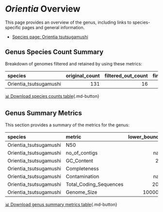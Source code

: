 # *Orientia* Overview
This page provides an overview of the genus, including links to species-specific pages and general information.

- [Species page: Orientia tsutsugamushi](Orientia_tsutsugamushi/index.md)
## Genus Species Count Summary
Breakdown of genomes filtered and retained by using these metrics:

| species                |   original_count |   filtered_out_count |   final_count |
|:-----------------------|-----------------:|---------------------:|--------------:|
| Orientia_tsutsugamushi |              131 |                   16 |           115 |


[📊 Download species counts table](species_counts.csv){.md-button}
## Genus Summary Metrics
This section provides a summary of the metrics for the genus:

| species                | metric                 |   lower_bounds |   upper_bounds |
|:-----------------------|:-----------------------|---------------:|---------------:|
| Orientia_tsutsugamushi | N50                    |              0 |      nan       |
| Orientia_tsutsugamushi | no_of_contigs          |            nan |     3340       |
| Orientia_tsutsugamushi | GC_Content             |             29 |       45       |
| Orientia_tsutsugamushi | Completeness           |              5 |      nan       |
| Orientia_tsutsugamushi | Contamination          |            nan |        9       |
| Orientia_tsutsugamushi | Total_Coding_Sequences |            200 |     4900       |
| Orientia_tsutsugamushi | Genome_Size            |         100000 |        2.6e+06 |


[📊 Download genus summary metrics table](genus_summary_metrics.csv){.md-button}
